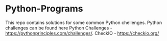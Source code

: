 # Python-Programs
This repo contains solutions for some common Python chellenges.
Python challenges can be found here
Python Challenges - https://pythonprinciples.com/challenges/.
CheckIO - https://checkio.org/
